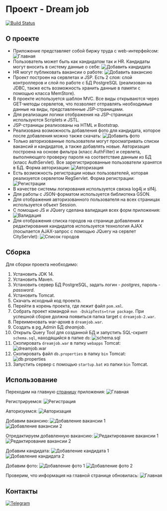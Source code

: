 # Проект - Dream job

[![Build Status](https://travis-ci.com/saimon494/job4j_dreamjob.svg?branch=main)](https://travis-ci.com/saimon494/job4j_dreamjob)

## О проекте

* Приложение представляет собой биржу труда с web-интерфейсом:
  ![Главная](images/about/index.png)<br>
* Пользователь может быть как кандидатом так и HR. Кандидаты могут вносить в систему данные о себе:
  ![Добавить кандидата](images/about/add_can.png)<br>
* HR могут публиковать вакансии о работе:
  ![Добавить вакансию](images/about/add_post.png)<br>
* Проект построен на сервлетах и JSP. Есть 2 слоя: слой контроллеров и слой по работе с БД PostgreSQL 
(реализован на JDBC, также есть возможность хранить данные в памяти с помощью класса MemStore).
* В проекте используется шаблон MVC. Все виды открываются через GET-методы сервлетов, 
что позволяет отправлять необходимые данные на виды, представленные JSP-страницами.
* Для реализации логики отображения на JSP-страницах используются Scriplets и JSTL.
* JSP-страницы реализованы на HTML и Bootstrap.
* Реализована возможность добавления фото для кандидата, которое после добавления можно также скачать:
  ![Добавить фото](images/about/photo.png)<br>
* Только авторизованные пользователи могут просматривать списки вакансий и кандидатов,
  а также добавлять новые. Авторизация построена на основе фильтра (класс AuthFilter)
  и сервлета, выполняющего проверку пароля на соответствие данным из БД (класс AuthServlet). Все зарегистрированные пользователи
  хранятся в БД. Форма авторизации:
  ![Авторизация](images/about/auth.png)<br>
* Есть возможность регистрации новых пользователей, которая реализуется сервлетом RegServlet. Форма регистрации:
  ![Регистрации](images/about/reg.png)<br>
* В качестве системы логирования используется связка log4j и slf4j.
* Для работы с JSON-форматом используется библиотека GSON.
* Для отображения авторизованного пользователя на всех страницах используется объект Session.
* С помощью JS и JQuery сделана валидация всех форм приложения:
  ![Валидация](images/about/valid.png)<br>
* Для отображения списка городов на странице добавления и редактирования кандидатов используется технология AJAX
  (посылается AJAX-запрос с помощью JQuery на сервлет CityServlet):
  ![Список городов](images/about/cities.png)
 
## Сборка

Для сборки проекта необходимо:
1. Установить JDK 14.
2. Установить Maven.
3. Установить сервер БД PostgreSQL, задать логин - *postgres*, пароль - *password*.
4. Установить Tomcat.
5. Скачать исходный код проекта.
6. Перейти в корень проекта, где лежит файл `pom.xml`.
7. Собрать проект командой `mvn -DskipTests=true package`.
   При успешной сборке должна появиться папка target c `dreamjob-2.war`.
8. Переименовать war-архив в `dreamjob.war`.
9. Создать в pg_Admin БД *dreamjob*.
10. Открыть Query Tool для созданной БД и запустить SQL-скрипт `schema.sql`,
    находящийся в папке `db`:
    ![schema.sql](images/build/query.png)<br>
11. Скопировать `dreamjob.war` в папку `webapps` Tomcat:  
    ![dreamjob.war](images/build/deploy1.png)<br>
12. Скопировать файл `db.properties` в папку `bin` Tomcat:  
    ![db.properties](images/build/deploy2.png)<br>
13. Запустить сервер с помощью `startup.bat` из папки `bin` Tomcat.

## Использование

Переходим на главную [страницу](http://localhost:8080/dreamjob/) приложения:
![Главная](images/usage/index.png)

Регистрируемся:
![Регистрация](images/usage/reg2.png)

Авторизуемся:
![Авторизация](images/usage/auth2.png)

Добавим вакансию:
![Добавление вакансии 1](images/usage/post2.png)
![Добавление вакансии 2](images/usage/post3.png)

Отредактируем добавленную вакансию:
![Редактирование вакансии 1](images/usage/post_edit.png)
![Редактирование вакансии 2](images/usage/post4.png)

Добавим кандидата:
![Добавление кандидата 1](images/usage/add_can2.png)
![Добавление кандидата 2](images/usage/add_can3.png)

Добавим фото:
![Добавление фото 1](images/usage/add_photo.png)
![Добавление фото 2](images/usage/add_photo2.png)

Проверим, что информация на главной странице обновилась:
![Главная](images/usage/index2.png)

## Контакты
[![Telegram](https://img.shields.io/badge/Telegram-blue?logo=telegram)](https://t.me/Saimon494)